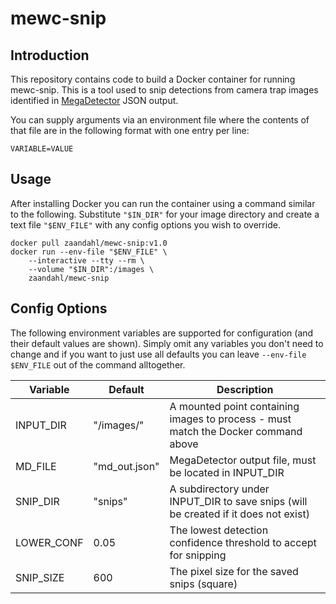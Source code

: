 # mewc-snip

## Introduction
This repository contains code to build a Docker container for running mewc-snip. This is a tool used to snip detections from camera trap images identified in  [MegaDetector](https://github.com/microsoft/CameraTraps/blob/main/megadetector.md) JSON output. 

You can supply arguments via an environment file where the contents of that file are in the following format with one entry per line:
```
VARIABLE=VALUE
```

## Usage

After installing Docker you can run the container using a command similar to the following. Substitute `"$IN_DIR"` for your image directory and create a text file `"$ENV_FILE"` with any config options you wish to override. 

```
docker pull zaandahl/mewc-snip:v1.0
docker run --env-file "$ENV_FILE" \
    --interactive --tty --rm \
    --volume "$IN_DIR":/images \
    zaandahl/mewc-snip
```

## Config Options

The following environment variables are supported for configuration (and their default values are shown). Simply omit any variables you don't need to change and if you want to just use all defaults you can leave `--env-file $ENV_FILE` out of the command alltogether. 

| Variable | Default | Description |
| ---------|---------|------------ |
| INPUT_DIR | "/images/" | A mounted point containing images to process - must match the Docker command above |
| MD_FILE | "md_out.json" | MegaDetector output file, must be located in INPUT_DIR |
| SNIP_DIR | "snips" | A subdirectory under INPUT_DIR to save snips (will be created if it does not exist) |
| LOWER_CONF | 0.05 | The lowest detection confidence threshold to accept for snipping |
| SNIP_SIZE | 600 | The pixel size for the saved snips (square) |
